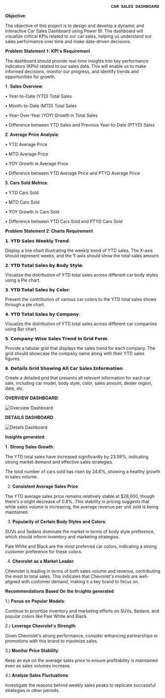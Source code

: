                                                     𝐂𝐀𝐑 𝐒𝐀𝐋𝐄𝐒 𝐃𝐀𝐒𝐇𝐁𝐎𝐀𝐑𝐃

𝐎𝐛𝐣𝐞𝐜𝐭𝐢𝐯𝐞: 

The objective of this project is to design and develop a dynamic and interactive Car Sales Dashboard using Power BI. The dashboard will visualize critical KPIs related to our car sales, helping us understand our sales performance over time and make data-driven decisions.

𝐏𝐫𝐨𝐛𝐥𝐞𝐦 𝐒𝐭𝐚𝐭𝐞𝐦𝐞𝐧𝐭 𝟏: 𝐊𝐏𝐈’𝐬 𝐑𝐞𝐪𝐮𝐢𝐫𝐞𝐦𝐞𝐧𝐭

The dashboard should provide real-time insights into key performance indicators (KPIs) related to our sales data. This will enable us to make informed decisions, monitor our progress, and identify trends and opportunities for growth.


𝟏.	𝐒𝐚𝐥𝐞𝐬 𝐎𝐯𝐞𝐫𝐯𝐢𝐞𝐰:

•	Year-to-Date (YTD) Total Sales

•	Month-to-Date (MTD) Total Sales

•	Year-Over-Year (YOY) Growth in Total Sales

•	Difference between YTD Sales and Previous Year-to-Date (PTYD) Sales

 𝟐.	𝐀𝐯𝐞𝐫𝐚𝐠𝐞 𝐏𝐫𝐢𝐜𝐞 𝐀𝐧𝐚𝐥𝐲𝐬𝐢𝐬:
	
•	YTD Average Price

•	MTD Average Price

•	YOY Growth in Average Price

•	Difference between YTD Average Price and PTYD Average Price

 𝟑.	𝐂𝐚𝐫𝐬 𝐒𝐨𝐥𝐝 𝐌𝐞𝐭𝐫𝐢𝐜𝐬:
 
•	YTD Cars Sold

•	MTD Cars Sold

•	YOY Growth in Cars Sold

•	Difference between YTD Cars Sold and PTYD Cars Sold


𝐏𝐫𝐨𝐛𝐥𝐞𝐦 𝐒𝐭𝐚𝐭𝐞𝐦𝐞𝐧𝐭 𝟐: 𝐂𝐡𝐚𝐫𝐭𝐬 𝐑𝐞𝐪𝐮𝐢𝐫𝐞𝐦𝐞𝐧𝐭

𝟭.	𝗬𝗧𝗗 𝗦𝗮𝗹𝗲𝘀 𝗪𝗲𝗲𝗸𝗹𝘆 𝗧𝗿𝗲𝗻𝗱:

Display a line chart illustrating the weekly trend of YTD sales. The X-axis should represent weeks, and the Y-axis should show the total sales amount.

𝟮.	𝗬𝗧𝗗 𝗧𝗼𝘁𝗮𝗹 𝗦𝗮𝗹𝗲𝘀 𝗯𝘆 𝗕𝗼𝗱𝘆 𝗦𝘁𝘆𝗹𝗲:

Visualize the distribution of YTD total sales across different car body styles using a Pie chart.

𝟯.	𝗬𝗧𝗗 𝗧𝗼𝘁𝗮𝗹 𝗦𝗮𝗹𝗲𝘀 𝗯𝘆 𝗖𝗼𝗹𝗼𝗿:

Present the contribution of various car colors to the YTD total sales shows through a pie chart.

𝟰.	𝗬𝗧𝗗 𝗧𝗼𝘁𝗮𝗹 𝗦𝗮𝗹𝗲𝘀 𝗯𝘆 𝗖𝗼𝗺𝗽𝗮𝗻𝘆:

Visualize the distribution of YTD total sales across different car companies using Bar chart.

𝟱.	𝗖𝗼𝗺𝗽𝗮𝗻𝘆-𝗪𝗶𝘀𝗲 𝗦𝗮𝗹𝗲𝘀 𝗧𝗿𝗲𝗻𝗱 𝗶𝗻 𝗚𝗿𝗶𝗱 𝗙𝗼𝗿𝗺:

Provide a tabular grid that displays the sales trend for each company. The grid should showcase the company name along with their YTD sales figures.

𝟲.	𝗗𝗲𝘁𝗮𝗶𝗹𝘀 𝗚𝗿𝗶𝗱 𝗦𝗵𝗼𝘄𝗶𝗻𝗴 𝗔𝗹𝗹 𝗖𝗮𝗿 𝗦𝗮𝗹𝗲𝘀 𝗜𝗻𝗳𝗼𝗿𝗺𝗮𝘁𝗶𝗼𝗻: 

Create a detailed grid that presents all relevant information for each car sale, including car model, body style, color, sales amount, dealer region, date, etc.



𝐎𝐕𝐄𝐑𝐕𝐈𝐄𝐖 𝐃𝐀𝐒𝐇𝐁𝐎𝐀𝐑𝐃:

![Overview Dashboard](https://github.com/user-attachments/assets/1ddc6009-73f0-480c-9f45-f7b3c19206ec)

𝐃𝐄𝐓𝐀𝐈𝐋𝐒 𝐃𝐀𝐒𝐇𝐁𝐎𝐀𝐑𝐃:

![Details Dashboard](https://github.com/user-attachments/assets/88616df4-cc79-4420-a50c-6eafea848f08)



𝐈𝐧𝐬𝐢𝐠𝐡𝐭𝐬 𝐠𝐞𝐧𝐞𝐫𝐚𝐭𝐞𝐝:


𝟏. 𝐒𝐭𝐫𝐨𝐧𝐠 𝐒𝐚𝐥𝐞𝐬 𝐆𝐫𝐨𝐰𝐭𝐡:

The YTD total sales have increased significantly by 23.59%, indicating strong market demand and effective sales strategies.

The total number of cars sold has risen by 24.6%, showing a healthy growth in sales volume.

2. 𝐂𝐨𝐧𝐬𝐢𝐬𝐭𝐞𝐧𝐭 𝐀𝐯𝐞𝐫𝐚𝐠𝐞 𝐒𝐚𝐥𝐞𝐬 𝐏𝐫𝐢𝐜𝐞:

The YTD average sales price remains relatively stable at $28,000, though there's a slight decrease of 0.8%. This stability in pricing suggests that while sales volume is increasing, the average revenue per unit sold is being maintained.

3. 𝐏𝐨𝐩𝐮𝐥𝐚𝐫𝐢𝐭𝐲 𝐨𝐟 𝐂𝐞𝐫𝐭𝐚𝐢𝐧 𝐁𝐨𝐝𝐲 𝐒𝐭𝐲𝐥𝐞𝐬 𝐚𝐧𝐝 𝐂𝐨𝐥𝐨𝐫𝐬:

SUVs and Sedans dominate the market in terms of body style preference, which should inform inventory and marketing strategies.

Pale White and Black are the most preferred car colors, indicating a strong customer preference for these colors.

4. 𝐂𝐡𝐞𝐯𝐫𝐨𝐥𝐞𝐭 𝐚𝐬 𝐚 𝐌𝐚𝐫𝐤𝐞𝐭 𝐋𝐞𝐚𝐝𝐞𝐫:

Chevrolet is leading in terms of both sales volume and revenue, contributing the most to total sales. This indicates that Chevrolet's models are well-aligned with customer demand, making it a key brand to focus on.




𝐑𝐞𝐜𝐨𝐦𝐦𝐞𝐧𝐝𝐚𝐭𝐢𝐨𝐧𝐬 𝐁𝐚𝐬𝐞𝐝 𝐎𝐧 𝐭𝐡𝐞 𝐈𝐧s𝐢𝐠𝐡𝐭𝐬 𝐠𝐞𝐧𝐞𝐫𝐚𝐭𝐞𝐝:

1.) 𝐅𝐨𝐜𝐮𝐬 𝐨𝐧 𝐏𝐨𝐩𝐮𝐥𝐚𝐫 𝐌𝐨𝐝𝐞𝐥𝐬:

Continue to prioritize inventory and marketing efforts on SUVs, Sedans, and popular colors like Pale White and Black.

2.) 𝐋𝐞𝐯𝐞𝐫𝐚𝐠𝐞 𝐂𝐡𝐞𝐯𝐫𝐨𝐥𝐞𝐭'𝐬 𝐒𝐭𝐫𝐞𝐧𝐠𝐭𝐡:

Given Chevrolet's strong performance, consider enhancing partnerships or promotions with this brand to maximize sales.

3.) 𝐌𝐨𝐧𝐢𝐭𝐨𝐫 𝐏𝐫𝐢𝐜𝐞 𝐒𝐭𝐚𝐛𝐢𝐥𝐢𝐭𝐲: 

Keep an eye on the average sales price to ensure profitability is maintained even as sales volumes increase.

4.) 𝐀𝐧𝐚𝐥𝐲𝐳𝐞 𝐒𝐚𝐥𝐞𝐬 𝐅𝐥𝐮𝐜𝐭𝐮𝐚𝐭𝐢𝐨𝐧𝐬: 

Investigate the reasons behind weekly sales peaks to replicate successful strategies in other periods.
